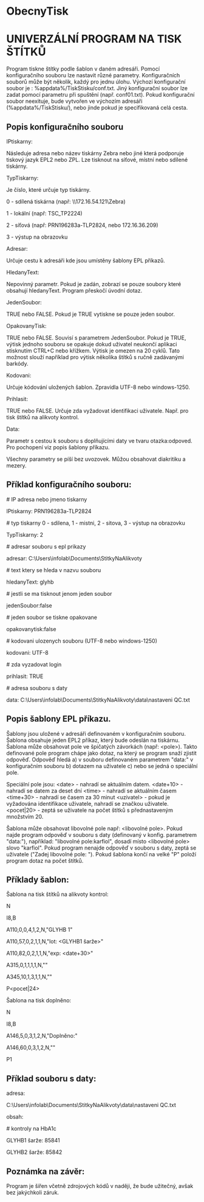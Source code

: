 # ObecnyTisk
UNIVERZÁLNÍ PROGRAM NA TISK ŠTÍTKŮ
==================================
Program tiskne štítky podle šablon v daném adresáři. Pomocí konfiguračního souboru lze nastavit
různé parametry. Konfiguračních souborů může být několik, každý pro jednu úlohu. Výchozí
konfigurační soubor je : %appdata%/TiskStisku/conf.txt. Jiný konfigurační soubor lze zadat pomocí
parametru při spuštění (např. conf01.txt). Pokud konfigurační soubor neexituje, bude vytvořen ve 
výchozím adresáři (%appdata%/TiskStisku/), nebo jinde pokud je specifikovaná celá cesta.

Popis konfiguračního souboru
----------------------------
IPtiskarny:

Následuje adresa nebo název tiskárny Zebra nebo jiné která podporuje tiskový jazyk EPL2 nebo ZPL.
Lze tisknout na síťové, místní nebo sdílené tiskárny.

TypTiskarny:

Je číslo, které určuje typ tiskárny.

0 - sdílená tiskárna (např: \\\172.16.54.121\Zebra)

1 - lokální (např: TSC_TP2224)

2 - síťová (např: PRN196283a-TLP2824, nebo 172.16.36.209)

3 - výstup na obrazovku

Adresar:

Určuje cestu k adresáři kde jsou umístěny šablony EPL příkazů.

HledanyText:

Nepovinný parametr. Pokud je zadán, zobrazí se pouze soubory které obsahují
hledanyText. Program přeskočí úvodní dotaz.

JedenSoubor:

TRUE nebo FALSE. Pokud je TRUE vytiskne se pouze jeden soubor.

OpakovanyTisk:

TRUE nebo FALSE. Souvisí s parametrem JedenSoubor. Pokud je TRUE, výtisk jednoho souboru
se opakuje dokud uživatel neukončí aplikaci stisknutím CTRL+C nebo křížkem.
Výtisk je omezen na 20 cyklů. Tato možnost slouží například pro výtisk několika štítků 
s ručně zadávanými barkódy.

Kodovani:

Určuje kódování uložených šablon. Zpravidla UTF-8 nebo windows-1250.

Prihlasit:

TRUE nebo FALSE. Určuje zda vyžadovat identifikaci uživatele. Např. pro tisk štítků na alikvoty 
kontrol.

Data:

Parametr s cestou k souboru s doplňujícími daty ve tvaru otazka:odpoved.
Pro pochopení viz popis šablony příkazu.

Všechny parametry se píší bez uvozovek. Můžou obsahovat diakritiku a mezery.

Příklad konfiguračního souboru:
-------------------------------
\# IP adresa nebo jmeno tiskarny

IPtiskarny: PRN196283a-TLP2824

\# typ tiskarny 0 - sdilena, 1 - mistni, 2 - sitova, 3 - výstup na obrazovku

TypTiskarny: 2

\# adresar souboru s epl prikazy

adresar: C:\Users\infolab\Documents\StitkyNaAlikvoty

\# text ktery se hleda v nazvu souboru

hledanyText: glyhb

\# jestli se ma tisknout jenom jeden soubor

jedenSoubor:false

\# jeden soubor se tiskne opakovane

opakovanytisk:false

\# kodovani ulozenych souboru (UTF-8 nebo windows-1250)

kodovani: UTF-8

\# zda vyzadovat login

prihlasit: TRUE

\# adresa souboru s daty

data: C:\Users\infolab\Documents\StitkyNaAlikvoty\data\nastaveni QC.txt

Popis šablony EPL příkazu.
--------------------------
Šablony jsou uložené v adresáři definovaném v konfiguračním souboru.
Šablona obsahuje jeden EPL2 příkaz, který bude odeslán na tiskárnu.
Šablona může obsahovat pole ve špičatých závorkách (např: \<pole\>).
Takto definované pole program chápe jako dotaz, na který se program snaží
zjistit odpověď.
Odpověď hledá 
    a) v souboru definovaném parametrem "data:" v konfiguračním souboru
    b) dotazem na uživatele
    c) nebo se jedná o speciální pole.

Speciální pole jsou:
\<date\> - nahradí se aktuálním datem.
\<date+10\> - nahradí se datem za deset dní
\<time\> - nahradí se aktuálním časem
\<time+30\> - nahradí se časem za 30 minut
\<uzivatel\> - pokud je vyžadována identifikace uživatele, nahradí se značkou uživatele.
\<pocet|20\> - zeptá se uživatele na počet štítků s přednastaveným množstvím 20.

Šablona může obsahovat libovolné pole např: \<libovolné pole\>.
Pokud najde program odpověď v souboru s daty (definovaný v konfig. parametrem "data:"),
například: "libovolné pole:karfiol", dosadí místo \<libovolné pole\> slovo "karfiol".
Pokud program nenajde odpověď v souboru s daty, zeptá se uživatele ("Zadej libovolné pole: ").
Pokud šablona končí na velké "P" položí program dotaz na počet štítků.

Příklady šablon:
----------------
Šablona na tisk štítků na alikvoty kontrol:

N

I8,B

A110,0,0,4,1,2,N,"GLYHB 1"

A110,57,0,2,1,1,N,"lot: <GLYHB1 šarže>"

A110,82,0,2,1,1,N,"exp: <date+30>"

A315,0,1,1,1,1,N,"<date>"

A345,10,1,3,1,1,N,"<uzivatel>"

P<pocet|24>


Šablona na tisk doplněno:

N

I8,B

A146,5,0,3,1,2,N,"Doplněno:"

A146,60,0,3,1,2,N,"<date>"

P1


Příklad souboru s daty:
-----------------------

adresa:

C:\Users\infolab\Documents\StitkyNaAlikvoty\data\nastaveni QC.txt

obsah:

\# kontroly na HbA1c

GLYHB1 šarže: 85841

GLYHB2 šarže: 85842

Poznámka na závěr:
------------------
Program je šířen včetně zdrojových kódů v naději, že bude užitečný,
avšak bez jakýchkoli záruk.
